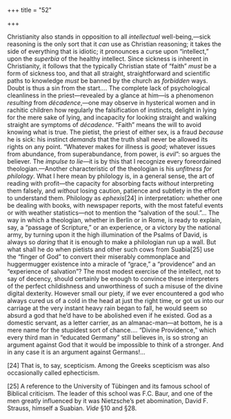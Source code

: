 +++
title = "52"

+++

Christianity also stands in opposition to all *intellectual* well-being,—sick reasoning is the only sort that it *can* use as Christian reasoning; it takes the side of everything that is idiotic; it pronounces a curse upon “intellect,” upon the *superbia* of the healthy intellect. Since sickness is inherent in Christianity, it follows that the typically Christian state of “faith” *must* be a form of sickness too, and that all straight, straightforward and scientific paths to knowledge *must* be banned by the church as *forbidden* ways. Doubt is thus a sin from the start.... The complete lack of psychological cleanliness in the priest—revealed by a glance at him—is a phenomenon *resulting* from *décadence*,—one may observe in hysterical women and in rachitic children how regularly the falsification of instincts, delight in lying for the mere sake of lying, and incapacity for looking straight and walking straight are symptoms of *décadence*. “Faith” means the will to avoid knowing what is true. The pietist, the priest of either sex, is a fraud *because* he is sick: his instinct *demands* that the truth shall never be allowed its rights on any point. “Whatever makes for illness is *good*; whatever issues from abundance, from superabundance, from power, is *evil*”: so argues the believer. The *impulse to lie*—it is by this that I recognize every foreordained theologian.—Another characteristic of the theologian is his *unfitness for philology*. What I here mean by philology is, in a general sense, the art of reading with profit—the capacity for absorbing facts *without* interpreting them falsely, and *without* losing caution, patience and subtlety in the effort to understand them. Philology as *ephexis*\[24\] in interpretation: whether one be dealing with books, with newspaper reports, with the most fateful events or with weather statistics—not to mention the “salvation of the soul.”... The way in which a theologian, whether in Berlin or in Rome, is ready to explain, say, a “passage of Scripture,” or an experience, or a victory by the national army, by turning upon it the high illumination of the Psalms of David, is always so *daring* that it is enough to make a philologian run up a wall. But what shall he do when pietists and other such cows from Suabia\[25\] use the “finger of God” to convert their miserably commonplace and huggermugger existence into a miracle of “grace,” a “providence” and an “experience of salvation”? The most modest exercise of the intellect, not to say of decency, should certainly be enough to convince these interpreters of the perfect childishness and unworthiness of such a misuse of the divine digital dexterity. However small our piety, if we ever encountered a god who always cured us of a cold in the head at just the right time, or got us into our carriage at the very instant heavy rain began to fall, he would seem so absurd a god that he’d have to be abolished even if he existed. God as a domestic servant, as a letter carrier, as an almanac-man—at bottom, he is a mere name for the stupidest sort of chance.... “Divine Providence,” which every third man in “educated Germany” still believes in, is so strong an argument against God that it would be impossible to think of a stronger. And in any case it is an argument against Germans\!...


\[24\] That is, to say, scepticism. Among the Greeks scepticism was also occasionally called ephecticism.



\[25\] A reference to the University of Tübingen and its famous school of Biblical criticism. The leader of this school was F.C. Baur, and one of the men greatly influenced by it was Nietzsche’s pet abomination, David F. Strauss, himself a Suabian. *Vide* §10 and §28.


